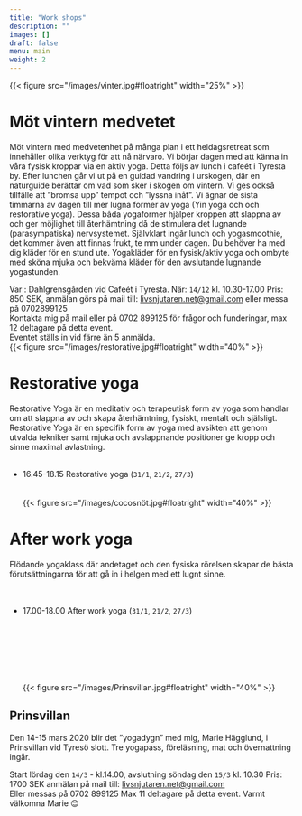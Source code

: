 ```yaml
---
title: "Work shops"
description: ""
images: []
draft: false
menu: main
weight: 2
---
```


{{< figure src="/images/vinter.jpg#floatright" width="25%" >}}
# Möt vintern medvetet
Möt vintern med medvetenhet på många plan i ett heldagsretreat som innehåller olika verktyg för att nå närvaro. Vi börjar dagen med att känna in våra fysisk kroppar via en aktiv yoga. Detta följs av lunch i cafeét i Tyresta by. 
Efter lunchen går vi ut på en guidad vandring i urskogen, där en naturguide berättar om vad som sker i skogen om vintern. Vi ges också tillfälle att ”bromsa upp” tempot och ”lyssna inåt”. Vi ägnar de sista timmarna av dagen till mer lugna former av yoga (Yin yoga och och restorative yoga). Dessa båda yogaformer hjälper kroppen att slappna av och ger möjlighet till återhämtning då de stimulera det lugnande (parasympatiska) nervsystemet.
Självklart ingår lunch och yogasmoothie, det kommer även att finnas frukt, te mm under dagen.
Du behöver ha med dig kläder för en stund ute. 
Yogakläder för en fysisk/aktiv yoga och ombyte med sköna mjuka och bekväma kläder för den avslutande lugnande yogastunden.

Var : Dahlgrensgården vid Cafeét i Tyresta.
När: `14/12` kl. 10.30-17.00
Pris: 850 SEK, anmälan görs på mail till: livsnjutaren.net@gmail.com eller messa på 0702899125
<br>
Kontakta mig på mail eller på 0702 899125 för frågor och funderingar, max 12 deltagare på detta event. 
<br>
Eventet ställs in vid färre än 5 anmälda.
<br>
{{< figure src="/images/restorative.jpg#floatright" width="40%" >}}
# Restorative yoga
Restorative Yoga är en meditativ och terapeutisk form av yoga som handlar om att slappna av och skapa återhämtning, fysiskt, mentalt och själsligt.
Restorative Yoga är en specifik form av yoga med avsikten att genom utvalda tekniker samt mjuka och avslappnande positioner ge kropp och sinne maximal avlastning.
<br><br>
- 16.45-18.15 Restorative yoga (`31/1`, `21/2`, `27/3`)
<br><br><br>
{{< figure src="/images/cocosnöt.jpg#floatright" width="40%" >}}
# After work yoga
Flödande yogaklass där andetaget och den fysiska rörelsen skapar de bästa förutsättningarna för att gå in i helgen med ett lugnt sinne.
<br><br><br>
- 17.00-18.00 After work yoga (`31/1`, `21/2`, `27/3`)
<br><br><br><br><br><br><br><br>
{{< figure src="/images/Prinsvillan.jpg#floatright" width="40%" >}}
## Prinsvillan
Den 14-15 mars 2020 blir det ”yogadygn” med mig, Marie Hägglund, i Prinsvillan vid Tyresö slott. 
Tre yogapass, föreläsning, mat och övernattning ingår.

Start lördag den `14/3` -  kl.14.00, avslutning söndag den `15/3` kl. 10.30
Pris: 1700 SEK anmälan på mail till:
livsnjutaren.net@gmail.com
<br>
Eller messas på 0702 899125
Max 11 deltagare på detta event.
Varmt välkomna Marie 😊
<br>

